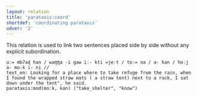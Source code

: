 ```yaml
---
layout: relation
title: 'parataxis:coord'
shortdef: 'coordinating parataxis'
udver: '2'
---
```


This relation is used to link two sentences placed side by side without any explicit subordination. 

~~~ sdparse
uː= mbʔaɖ han / waʤʤa -i gaw iː- kti =jeːt / toː= na / a- kan / hoːj a- moːk i- ni //
text_en: Looking for a place where to take refuge from the rain, when I found the wrapped straw mats ( a straw tent) next to a rock, I sat down under the tent", he said.
parataxis:mod(moːk, kan) ("take_shelter", "know")
~~~
<!-- Interlanguage links updated St lis 3 20:59:08 CET 2021 -->
